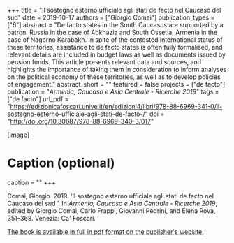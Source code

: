 +++
title = "Il sostegno esterno ufficiale agli stati de facto nel Caucaso del sud"
date = 2019-10-17
authors = ["Giorgio Comai"]
publication_types = ["6"]
abstract = "De facto states in the South Caucasus are supported by a patron: Russia in the case of Abkhazia and South Ossetia, Armenia in the case of Nagorno Karabakh. In spite of the contested international status of these territories, assistance to de facto states is often fully formalised, and relevant details are included in budget laws as well as documents issued by pension funds. This article presents relevant data and sources, and highlights the importance of taking them in consideration to inform analyses on the political economy of these territories, as well as to develop policies of engagement."
abstract_short = ""
featured = false
projects = ["de facto"]
publication = "*Armenia, Caucaso e Asia Centrale - Ricerche 2019*"
tags = ["de facto"]
url_pdf = "https://edizionicafoscari.unive.it/en/edizioni4/libri/978-88-6969-341-0/il-sostegno-esterno-ufficiale-agli-stati-de-facto-/"
doi = "http://doi.org/10.30687/978-88-6969-340-3/017"

[image]
  # Caption (optional)
  caption = ""
+++


Comai, Giorgio. 2019. ‘Il sostegno esterno ufficiale agli stati de facto nel Caucaso del sud ’. In *Armenia, Caucaso e Asia Centrale - Ricerche 2019*, edited by Giorgio Comai, Carlo Frappi, Giovanni Pedrini, and Elena Rova, 351–368. Venezia: Ca' Foscari.

[The book is available in full in pdf format on the publisher's website.](https://edizionicafoscari.unive.it/en/edizioni4/libri/978-88-6969-341-0/chaptersList)
